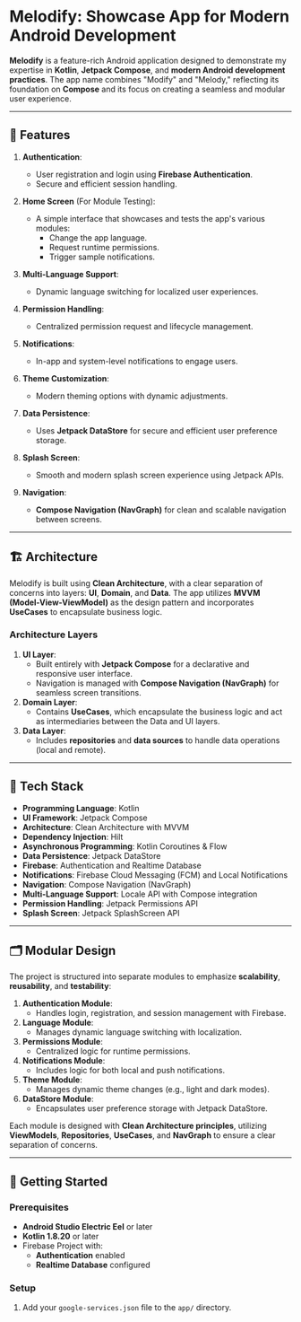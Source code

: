 # Melodify: Showcase App for Modern Android Development

**Melodify** is a feature-rich Android application designed to demonstrate my expertise in **Kotlin**, **Jetpack Compose**, and **modern Android development practices**. The app name combines "Modify" and "Melody," reflecting its foundation on **Compose** and its focus on creating a seamless and modular user experience.

---

## 📱 Features

1. **Authentication**:
   - User registration and login using **Firebase Authentication**.
   - Secure and efficient session handling.

2. **Home Screen** (For Module Testing):
   - A simple interface that showcases and tests the app's various modules:
     - Change the app language.
     - Request runtime permissions.
     - Trigger sample notifications.

3. **Multi-Language Support**:
   - Dynamic language switching for localized user experiences.

4. **Permission Handling**:
   - Centralized permission request and lifecycle management.

5. **Notifications**:
   - In-app and system-level notifications to engage users.

6. **Theme Customization**:
   - Modern theming options with dynamic adjustments.

7. **Data Persistence**:
   - Uses **Jetpack DataStore** for secure and efficient user preference storage.

8. **Splash Screen**:
   - Smooth and modern splash screen experience using Jetpack APIs.

9. **Navigation**:
   - **Compose Navigation (NavGraph)** for clean and scalable navigation between screens.

---

## 🏗️ Architecture

Melodify is built using **Clean Architecture**, with a clear separation of concerns into layers: **UI**, **Domain**, and **Data**. The app utilizes **MVVM (Model-View-ViewModel)** as the design pattern and incorporates **UseCases** to encapsulate business logic.

### Architecture Layers
1. **UI Layer**:
   - Built entirely with **Jetpack Compose** for a declarative and responsive user interface.
   - Navigation is managed with **Compose Navigation (NavGraph)** for seamless screen transitions.
2. **Domain Layer**:
   - Contains **UseCases**, which encapsulate the business logic and act as intermediaries between the Data and UI layers.
3. **Data Layer**:
   - Includes **repositories** and **data sources** to handle data operations (local and remote).

---

## 🔧 Tech Stack

- **Programming Language**: Kotlin
- **UI Framework**: Jetpack Compose
- **Architecture**: Clean Architecture with MVVM
- **Dependency Injection**: Hilt
- **Asynchronous Programming**: Kotlin Coroutines & Flow
- **Data Persistence**: Jetpack DataStore
- **Firebase**: Authentication and Realtime Database
- **Notifications**: Firebase Cloud Messaging (FCM) and Local Notifications
- **Navigation**: Compose Navigation (NavGraph)
- **Multi-Language Support**: Locale API with Compose integration
- **Permission Handling**: Jetpack Permissions API
- **Splash Screen**: Jetpack SplashScreen API

---

## 🗂️ Modular Design

The project is structured into separate modules to emphasize **scalability**, **reusability**, and **testability**:

1. **Authentication Module**:
   - Handles login, registration, and session management with Firebase.
2. **Language Module**:
   - Manages dynamic language switching with localization.
3. **Permissions Module**:
   - Centralized logic for runtime permissions.
4. **Notifications Module**:
   - Includes logic for both local and push notifications.
5. **Theme Module**:
   - Manages dynamic theme changes (e.g., light and dark modes).
6. **DataStore Module**:
   - Encapsulates user preference storage with Jetpack DataStore.

Each module is designed with **Clean Architecture principles**, utilizing **ViewModels**, **Repositories**, **UseCases**, and **NavGraph** to ensure a clear separation of concerns.

---

## 🚀 Getting Started

### Prerequisites
- **Android Studio Electric Eel** or later
- **Kotlin 1.8.20** or later
- Firebase Project with:
  - **Authentication** enabled
  - **Realtime Database** configured

### Setup
1. Add your `google-services.json` file to the `app/` directory.
